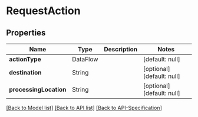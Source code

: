 # RequestAction

## Properties
Name | Type | Description | Notes
------------ | ------------- | ------------- | -------------
**actionType** | DataFlow |  | [default: null]
**destination** | String |  | [optional] [default: null]
**processingLocation** | String |  | [optional] [default: null]

[[Back to Model list]](../README.md#documentation-for-models) [[Back to API list]](../README.md#documentation-for-api-endpoints) [[Back to API-Specification]](../README.md)

